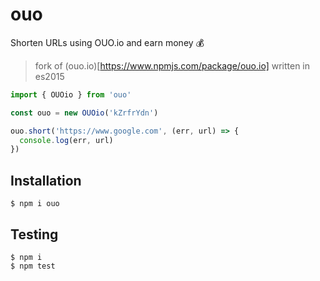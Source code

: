 # ouo

Shorten URLs using OUO.io and earn money :moneybag:

> fork of (ouo.io)[https://www.npmjs.com/package/ouo.io] written in es2015

```js
import { OUOio } from 'ouo'

const ouo = new OUOio('kZrfrYdn')

ouo.short('https://www.google.com', (err, url) => {
  console.log(err, url)
})
```

## Installation

```
$ npm i ouo
```

## Testing

```
$ npm i
$ npm test
```
